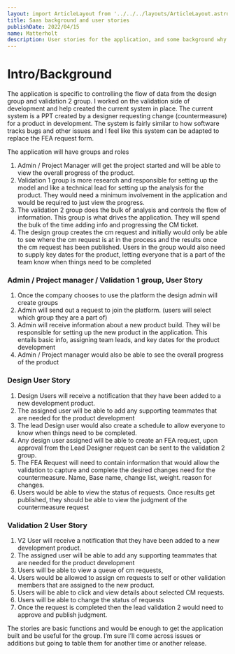 ```yaml
---
layout: import ArticleLayout from '../../../layouts/ArticleLayout.astro'
title: Saas background and user stories
publishDate: 2022/04/15
name: Matterholt
description: User stories for the application, and some background why I choose to build this product.
---
```


# Intro/Background

The application is specific to controlling the flow of data from the design group and validation 2 group. I worked on the validation side of development and help created the current system in place. The current system is a PPT created by a designer requesting change (countermeasure) for a product in development. The system is fairly similar to how software tracks bugs and other issues and I feel like this system can be adapted to replace the FEA request form.

The application will have groups and roles

1. Admin / Project Manager will get the project started and will be able to view the overall progress of the product.
2. Validation 1 group is more research and responsible for setting up the model and like a technical lead for setting up the analysis for the product. They would need a minimum involvement in the application and would be required to just view the progress.
3. The validation 2 group does the bulk of analysis and controls the flow of information. This group is what drives the application. They will spend the bulk of the time adding info and progressing the CM ticket.
4. The design group creates the cm request and initially would only be able to see where the cm request is at in the process and the results once the cm request has been published. Users in the group would also need to supply key dates for the product, letting everyone that is a part of the team know when things need to be completed

### Admin / Project manager / Validation 1 group, User Story

1. Once the company chooses to use the platform the design admin will create groups
2. Admin will send out a request to join the platform. (users will select which group they are a part of)
3. Admin will receive information about a new product build. They will be responsible for setting up the new product in the application. This entails basic info, assigning team leads, and key dates for the product development
4. Admin / Project manager would also be able to see the overall progress of the product

### Design User Story

1. Design Users will receive a notification that they have been added to a new development product.
2. The assigned user will be able to add any supporting teammates that are needed for the product development
3. The lead Design user would also create a schedule to allow everyone to know when things need to be completed.
4. Any design user assigned will be able to create an FEA request, upon approval from the Lead Designer request can be sent to the validation 2 group.
5. The FEA Request will need to contain information that would allow the validation to capture and complete the desired changes need for the countermeasure. Name, Base name, change list, weight. reason for changes.
6. Users would be able to view the status of requests. Once results get published, they should be able to view the judgment of the countermeasure request

### Validation 2 User Story

1. V2 User will receive a notification that they have been added to a new development product.
2. The assigned user will be able to add any supporting teammates that are needed for the product development
3. Users will be able to view a queue of cm requests,
4. Users would be allowed to assign cm requests to self or other validation members that are assigned to the new product.
5. Users will be able to click and view details about selected CM requests.
6. Users will be able to change the status of requests
7. Once the request is completed then the lead validation 2 would need to approve and publish judgment.

The stories are basic functions and would be enough to get the application built and be useful for the group. I’m sure I’ll come across issues or additions but going to table them for another time or another release.
